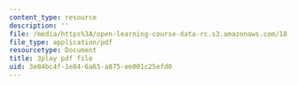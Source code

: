 ```yaml
---
content_type: resource
description: ''
file: /media/https%3A/open-learning-course-data-rc.s3.amazonaws.com/18-06sc-linear-algebra-fall-2011/3e84bc4f1e846a65a875ee001c25efd0_0h43aV4aH7I.pdf
file_type: application/pdf
resourcetype: Document
title: 3play pdf file
uid: 3e84bc4f-1e84-6a65-a875-ee001c25efd0
---
```

